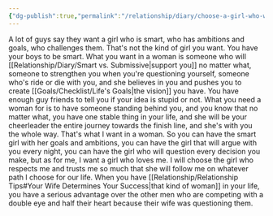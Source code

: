 ```yaml
---
{"dg-publish":true,"permalink":"/relationship/diary/choose-a-girl-who-will-support-you/","tags":["favorites"],"created":"Apr 10, 2023, 2:20 PM"}
---
```



A lot of guys say they want a girl who is smart, who has ambitions and goals, who challenges them. That's not the kind of girl you want. You have your boys to be smart. What you want in a woman is someone who will [[Relationship/Diary/Smart vs. Submissive\|support you]] no matter what, someone to strengthen you when you're questioning yourself, someone who's ride or die with you, and she believes in you and pushes you to create [[Goals/Checklist/Life's Goals\|the vision]] you have. You have enough guy friends to tell you if your idea is stupid or not. What you need a woman for is to have someone standing behind you, and you know that no matter what, you have one stable thing in your life, and she will be your cheerleader the entire journey towards the finish line, and she's with you the whole way. That's what I want in a woman. So you can have the smart girl with her goals and ambitions, you can have the girl that will argue with you every night, you can have the girl who will question every decision you make, but as for me, I want a girl who loves me. I will choose the girl who respects me and trusts me so much that she will follow me on whatever path I choose for our life. When you have [[Relationship/Relationship Tips#Your Wife Determines Your Success\|that kind of woman]] in your life, you have a serious advantage over the other men who are competing with a double eye and half their heart because their wife was questioning them.